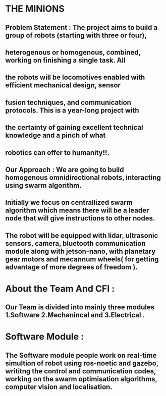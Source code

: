 # THE MINIONS 

## Problem Statement : The project aims to build a group of robots (starting with three or four),
## heterogenous or homogenous, combined, working on finishing a single task. All
## the robots will be locomotives enabled with efficient mechanical design, sensor
## fusion techniques, and communication protocols. This is a year-long project with
## the certainty of gaining excellent technical knowledge and a pinch of what
## robotics can offer to humanity!!.

## Our Approach : We are going to build homogenous omnidirectional robots, interacting using swarm algorithm.
## Initially we focus on centrallized swarm algorithm which means there will be a leader node that will give instructions to other nodes.
## The robot will be equipped with lidar, ultrasonic sensors, camera, bluetooth communication module along with jetson-nano, with planetary gear motors and mecannum wheels( for getting advantage of more degrees of freedom ).

# About the Team And CFI :


## Our Team is divided into mainly three modules 1.Software 2.Mechanincal and 3.Electrical .

# Software Module :
## The Software module people work on real-time simultion of robot using ros-noetic and gazebo, writitng the control and communication codes, working on the swarm optimisation algorithms, computer vision and localisation.




